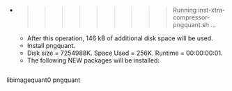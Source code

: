 * >>>>>>>>> Running inst-xtra-compressor-pngquant.sh ...
  * After this operation, 146 kB of additional disk space will be used.
  * Install pngquant.
  * Disk size = 7254988K. Space Used = 256K. Runtime = 00:00:00:01.
  * The following NEW packages will be installed:
  ```bash
libimagequant0 pngquant
  ```
